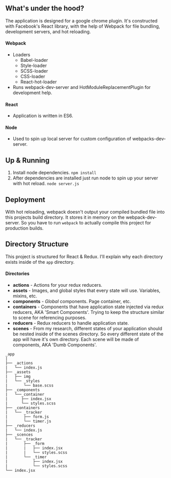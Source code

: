 ## What's under the hood?
The application is designed for a google chrome plugin. It's constructed with Facebook's React library, with the help of Webpack for file bundling, development servers, and hot reloading.

#### Webpack
- Loaders
  - Babel-loader
  - Style-loader
  - SCSS-loader
  - CSS-loader
  - React-hot-loader
- Runs webpack-dev-server and HotModuleReplacementPlugin for development help.

#### React
- Application is written in ES6.

#### Node
- Used to spin up local server for custom configuration of webpacks-dev-server.

## Up & Running
1. Install node dependencies. `npm install`
2. After dependencies are installed just run node to spin up your server with hot reload. `node server.js`


## Deployment
With hot reloading, webpack doesn't output your compiled bundled file into this projects build directory. It stores it in memory on the webpack-dev-server. So you have to run `webpack` to actually compile this project for production builds.


## Directory Structure
This project is structured for React & Redux. I'll explain why each directory exists inside of the `app` directory.<br>
#### Directories
- **actions** - Actions for your redux reducers.
- **assets** - Images, and global styles that every state will use. Variables, mixins, etc.
- **components** - _Global_ components. Page container, etc.
- **containers** - Components that have application state injected via redux reducers, AKA 'Smart Components'. Trying to keep the structure similar to scene for referencing purposes.
- **reducers** - Redux reducers to handle application state.
- **scenes** - From my research, different states of your application should be nested inside of the scenes directory. So every different state of the app will have it's own directory. Each scene will be made of components, AKA 'Dumb Components'.



```
_app
|
├── _actions
|   └── index.js
├── _assets
|   ├── img
|   └── _styles
|       └── base.scss
├── _components
|   └──_container
|      ├── index.jsx
|      └── styles.scss
├── _containers
|   └── _tracker
|       ├── form.js
|       └── timer.js
├── _reducers
|   └── index.js
├── _scences
|   └── _tracker
|       ├── _form
|       |   ├── index.jsx
|       |   └── styles.scss
|       └── _timer
|           ├── index.jsx
|           └── styles.scss
└── index.jsx
```
